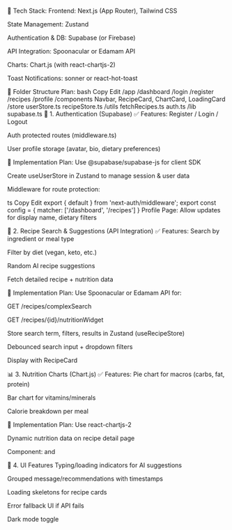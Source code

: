 🔧 Tech Stack:
Frontend: Next.js (App Router), Tailwind CSS

State Management: Zustand

Authentication & DB: Supabase (or Firebase)

API Integration: Spoonacular or Edamam API

Charts: Chart.js (with react-chartjs-2)

Toast Notifications: sonner or react-hot-toast

📁 Folder Structure Plan:
bash
Copy
Edit
/app
  /dashboard
  /login
  /register
  /recipes
  /profile
/components
  Navbar, RecipeCard, ChartCard, LoadingCard
/store
  userStore.ts
  recipeStore.ts
/utils
  fetchRecipes.ts
  auth.ts
/lib
  supabase.ts
🔐 1. Authentication (Supabase)
✅ Features:
Register / Login / Logout

Auth protected routes (middleware.ts)

User profile storage (avatar, bio, dietary preferences)

🔧 Implementation Plan:
Use @supabase/supabase-js for client SDK

Create useUserStore in Zustand to manage session & user data

Middleware for route protection:

ts
Copy
Edit
export { default } from 'next-auth/middleware';
export const config = { matcher: ['/dashboard', '/recipes'] }
Profile Page: Allow updates for display name, dietary filters

🧠 2. Recipe Search & Suggestions (API Integration)
✅ Features:
Search by ingredient or meal type

Filter by diet (vegan, keto, etc.)

Random AI recipe suggestions

Fetch detailed recipe + nutrition data

🔧 Implementation Plan:
Use Spoonacular or Edamam API for:

GET /recipes/complexSearch

GET /recipes/{id}/nutritionWidget

Store search term, filters, results in Zustand (useRecipeStore)

Debounced search input + dropdown filters

Display with RecipeCard

📊 3. Nutrition Charts (Chart.js)
✅ Features:
Pie chart for macros (carbs, fat, protein)

Bar chart for vitamins/minerals

Calorie breakdown per meal

🔧 Implementation Plan:
Use react-chartjs-2

Dynamic nutrition data on recipe detail page

Component: <NutritionChart /> and <MacroBreakdown />

💬 4. UI Features
Typing/loading indicators for AI suggestions

Grouped message/recommendations with timestamps

Loading skeletons for recipe cards

Error fallback UI if API fails

Dark mode toggle

